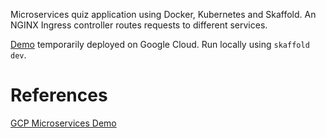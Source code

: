 Microservices quiz application using Docker, Kubernetes and Skaffold. An NGINX Ingress controller routes requests to different services.

[Demo]() temporarily deployed on Google Cloud. Run locally using `skaffold dev`.

# References
[GCP Microservices Demo](https://github.com/GoogleCloudPlatform/microservices-demo)